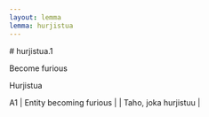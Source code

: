 ```yaml
---
layout: lemma
lemma: hurjistua
---
```


<div class="sense">
# <span class="sensename">hurjistua.1</span>

<span class="description">Become furious</span>

<span class="description">Hurjistua</span>

A1 | Entity becoming furious |   | Taho, joka hurjistuu |  

</div>

